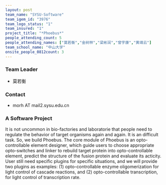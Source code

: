 ```yaml
---
layout: post
team_name: "SYSU-Software"
team_igem_id: "3976"
team_logo_status: "1"
team_insured: "1"
project_title: "*Phoebus*"
people_attending_count: 5
people_attending_names: ["莫若衡","金树林","梁彬润","曾宇康","黄靖云"]
team_school_name: "中山大学"
onsite_people_0812count: 3
---
```



### Team Leader
* 莫若衡

### Contact
* morh AT mail2.sysu.edu.cn

### A Software Project

It is not uncommon in bio-factories and laboratorie that people need to regulate the behavior of target organisms again and again. It is an difficult task. So, we build Phoebus. The core module of Phoebus is an opto-controllable element designer, which guide users to choose appropriate opto-switches and linker to rebuild target protein into opto-controllable element, predict the structure of the fusion protein and evaluate its acticity. User still need specific plugins for specific situations, and we will provide two plugins as examples: (1) opto-controllable enzyme oligomerization for light control of cascade reactions, and (2) opto-controllable transcription, for light control of transcription rate.
